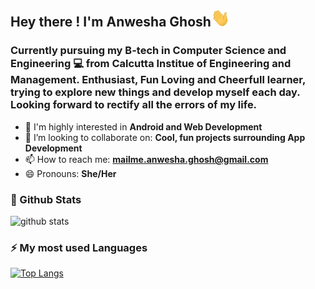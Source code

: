 ## Hey there ! I'm Anwesha Ghosh<img src="https://raw.githubusercontent.com/ABSphreak/ABSphreak/master/gifs/Hi.gif" width="30px">


 ###  Currently pursuing my B-tech in **Computer Science and Engineering** 💻 from **Calcutta Institue of Engineering and Management**. Enthusiast, Fun Loving and Cheerfull learner, trying to explore new things and develop myself each day. Looking forward to rectify all the errors of my life.  


- 🔭 I'm highly interested in **Android and Web Development**
- 👯 I’m looking to collaborate on: **Cool, fun projects surrounding App Development**
- 📫 How to reach me: **mailme.anwesha.ghosh@gmail.com**
- 😄 Pronouns: **She/Her**

### 🌱 Github Stats
![github stats](https://github-readme-stats.vercel.app/api?username=GitAnwesha&count_private=true&show_icons=true&theme=prussian)

### ⚡ My most used Languages 
 <!--![github stats](https://github-readme-stats.vercel.app/api?username=GitAnwesha&show_icons=true&theme=radical)-->
[![Top Langs](https://github-readme-stats.vercel.app/api/top-langs/?username=GitAnwesha&layout=compact&theme=prussian)](https://github.com/GitAnwesha)
